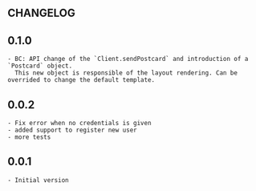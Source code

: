 CHANGELOG
---------

## 0.1.0
    - BC: API change of the `Client.sendPostcard` and introduction of a `Postcard` object.
      This new object is responsible of the layout rendering. Can be overrided to change the default template.

## 0.0.2
    - Fix error when no credentials is given
    - added support to register new user
    - more tests

## 0.0.1
    - Initial version
